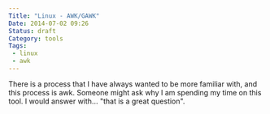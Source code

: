 ```yaml
---
Title: "Linux - AWK/GAWK"
Date: 2014-07-02 09:26
Status: draft
Category: tools
Tags:
 - linux
 - awk
---
```


There is a process that I have always wanted to be more familiar with, and
this process is awk. Someone might ask why I am spending my time on this tool.
I would answer with... "that is a great question".  
